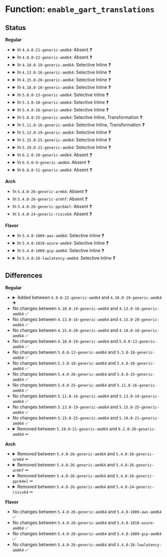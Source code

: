 # Function: <code>enable_gart_translations</code>

## Status
<b>Regular</b>
<ul>
<li>
<details>
<summary>In <code>4.4.0-21-generic-amd64</code>: Absent ❓</summary>

```json
{
  "name": "enable_gart_translations",
  "collision_type": "Unique Static",
  "inline_type": "Selective",
  "funcs": [
    {
      "addr": 18446744071579266192,
      "name": "enable_gart_translations",
      "external": false,
      "loc": "arch/x86/kernel/amd_gart_64.c:568",
      "file": "arch/x86/kernel/amd_gart_64.c",
      "inline": "not declared, inlined",
      "caller_inline": [
        "arch/x86/kernel/amd_gart_64.c:gart_resume",
        "arch/x86/kernel/amd_gart_64.c:gart_iommu_init"
      ],
      "caller_func": [
        "arch/x86/kernel/amd_gart_64.c:gart_resume",
        "arch/x86/kernel/amd_gart_64.c:gart_iommu_init"
      ]
    }
  ],
  "symbols": [
    {
      "addr": 18446744071579266192,
      "name": "enable_gart_translations.part.11",
      "section": ".text",
      "bind": "STB_LOCAL",
      "size": 251
    }
  ]
}
```
</details>
</li>
<li>
<details>
<summary>In <code>4.8.0-22-generic-amd64</code>: Absent ❓</summary>

```json
{
  "name": "enable_gart_translations",
  "collision_type": "Unique Static",
  "inline_type": "Selective",
  "funcs": [
    {
      "addr": 18446744071595220372,
      "name": "enable_gart_translations",
      "external": false,
      "loc": "arch/x86/kernel/amd_gart_64.c:567",
      "file": "arch/x86/kernel/amd_gart_64.c",
      "inline": "not declared, inlined",
      "caller_inline": [
        "arch/x86/kernel/amd_gart_64.c:gart_iommu_init",
        "arch/x86/kernel/amd_gart_64.c:gart_resume"
      ],
      "caller_func": [
        "arch/x86/kernel/amd_gart_64.c:gart_iommu_init",
        "arch/x86/kernel/amd_gart_64.c:gart_resume"
      ]
    }
  ],
  "symbols": [
    {
      "addr": 18446744071579265568,
      "name": "enable_gart_translations.part.11",
      "section": ".text",
      "bind": "STB_LOCAL",
      "size": 266
    }
  ]
}
```
</details>
</li>
<li>
<details>
<summary>In <code>4.10.0-19-generic-amd64</code>: Selective Inline ❓</summary>

```c
void enable_gart_translations()
```

```json
{
  "name": "enable_gart_translations",
  "collision_type": "Unique Static",
  "inline_type": "Selective",
  "funcs": [
    {
      "addr": 18446744071579281056,
      "name": "enable_gart_translations",
      "external": false,
      "loc": "arch/x86/kernel/amd_gart_64.c:567",
      "file": "arch/x86/kernel/amd_gart_64.c",
      "inline": "not declared, inlined",
      "caller_inline": [],
      "caller_func": [
        "arch/x86/kernel/amd_gart_64.c:gart_iommu_init",
        "arch/x86/kernel/amd_gart_64.c:gart_resume"
      ]
    }
  ],
  "symbols": [
    {
      "addr": 18446744071579281056,
      "name": "enable_gart_translations",
      "section": ".text",
      "bind": "STB_LOCAL",
      "size": 256
    }
  ]
}
```
</details>
</li>
<li>
<details>
<summary>In <code>4.13.0-16-generic-amd64</code>: Selective Inline ❓</summary>

```c
void enable_gart_translations()
```

```json
{
  "name": "enable_gart_translations",
  "collision_type": "Unique Static",
  "inline_type": "Selective",
  "funcs": [
    {
      "addr": 18446744071579277728,
      "name": "enable_gart_translations",
      "external": false,
      "loc": "arch/x86/kernel/amd_gart_64.c:568",
      "file": "arch/x86/kernel/amd_gart_64.c",
      "inline": "not declared, inlined",
      "caller_inline": [],
      "caller_func": [
        "arch/x86/kernel/amd_gart_64.c:gart_iommu_init",
        "arch/x86/kernel/amd_gart_64.c:gart_resume"
      ]
    }
  ],
  "symbols": [
    {
      "addr": 18446744071579277728,
      "name": "enable_gart_translations",
      "section": ".text",
      "bind": "STB_LOCAL",
      "size": 230
    }
  ]
}
```
</details>
</li>
<li>
<details>
<summary>In <code>4.15.0-20-generic-amd64</code>: Selective Inline ❓</summary>

```c
void enable_gart_translations()
```

```json
{
  "name": "enable_gart_translations",
  "collision_type": "Unique Static",
  "inline_type": "Selective",
  "funcs": [
    {
      "addr": 18446744071579296336,
      "name": "enable_gart_translations",
      "external": false,
      "loc": "arch/x86/kernel/amd_gart_64.c:568",
      "file": "arch/x86/kernel/amd_gart_64.c",
      "inline": "not declared, inlined",
      "caller_inline": [],
      "caller_func": [
        "arch/x86/kernel/amd_gart_64.c:gart_iommu_init",
        "arch/x86/kernel/amd_gart_64.c:gart_resume"
      ]
    }
  ],
  "symbols": [
    {
      "addr": 18446744071579296336,
      "name": "enable_gart_translations",
      "section": ".text",
      "bind": "STB_LOCAL",
      "size": 230
    }
  ]
}
```
</details>
</li>
<li>
<details>
<summary>In <code>4.18.0-10-generic-amd64</code>: Selective Inline ❓</summary>

```c
void enable_gart_translations()
```

```json
{
  "name": "enable_gart_translations",
  "collision_type": "Unique Static",
  "inline_type": "Selective",
  "funcs": [
    {
      "addr": 18446744071579309781,
      "name": "enable_gart_translations",
      "external": false,
      "loc": "arch/x86/kernel/amd_gart_64.c:560",
      "file": "arch/x86/kernel/amd_gart_64.c",
      "inline": "not declared, inlined",
      "caller_inline": [],
      "caller_func": [
        "arch/x86/kernel/amd_gart_64.c:gart_iommu_init",
        "arch/x86/kernel/amd_gart_64.c:gart_resume"
      ]
    }
  ],
  "symbols": [
    {
      "addr": 18446744071579309781,
      "name": "enable_gart_translations",
      "section": ".text",
      "bind": "STB_LOCAL",
      "size": 225
    }
  ]
}
```
</details>
</li>
<li>
<details>
<summary>In <code>5.0.0-13-generic-amd64</code>: Selective Inline ❓</summary>

```c
void enable_gart_translations()
```

```json
{
  "name": "enable_gart_translations",
  "collision_type": "Unique Static",
  "inline_type": "Selective",
  "funcs": [
    {
      "addr": 18446744071579334397,
      "name": "enable_gart_translations",
      "external": false,
      "loc": "arch/x86/kernel/amd_gart_64.c:548",
      "file": "arch/x86/kernel/amd_gart_64.c",
      "inline": "not declared, inlined",
      "caller_inline": [],
      "caller_func": [
        "arch/x86/kernel/amd_gart_64.c:gart_iommu_init",
        "arch/x86/kernel/amd_gart_64.c:gart_resume"
      ]
    }
  ],
  "symbols": [
    {
      "addr": 18446744071579334397,
      "name": "enable_gart_translations",
      "section": ".text",
      "bind": "STB_LOCAL",
      "size": 225
    }
  ]
}
```
</details>
</li>
<li>
<details>
<summary>In <code>5.3.0-18-generic-amd64</code>: Selective Inline ❓</summary>

```c
void enable_gart_translations()
```

```json
{
  "name": "enable_gart_translations",
  "collision_type": "Unique Static",
  "inline_type": "Selective",
  "funcs": [
    {
      "addr": 18446744071579349534,
      "name": "enable_gart_translations",
      "external": false,
      "loc": "arch/x86/kernel/amd_gart_64.c:542",
      "file": "arch/x86/kernel/amd_gart_64.c",
      "inline": "not declared, inlined",
      "caller_inline": [],
      "caller_func": [
        "arch/x86/kernel/amd_gart_64.c:gart_iommu_init",
        "arch/x86/kernel/amd_gart_64.c:gart_resume"
      ]
    }
  ],
  "symbols": [
    {
      "addr": 18446744071579349534,
      "name": "enable_gart_translations",
      "section": ".text",
      "bind": "STB_LOCAL",
      "size": 218
    }
  ]
}
```
</details>
</li>
<li>
<details>
<summary>In <code>5.4.0-26-generic-amd64</code>: Selective Inline ❓</summary>

```c
void enable_gart_translations()
```

```json
{
  "name": "enable_gart_translations",
  "collision_type": "Unique Static",
  "inline_type": "Selective",
  "funcs": [
    {
      "addr": 18446744071579353870,
      "name": "enable_gart_translations",
      "external": false,
      "loc": "arch/x86/kernel/amd_gart_64.c:542",
      "file": "arch/x86/kernel/amd_gart_64.c",
      "inline": "not declared, inlined",
      "caller_inline": [],
      "caller_func": [
        "arch/x86/kernel/amd_gart_64.c:gart_iommu_init",
        "arch/x86/kernel/amd_gart_64.c:gart_resume"
      ]
    }
  ],
  "symbols": [
    {
      "addr": 18446744071579353870,
      "name": "enable_gart_translations",
      "section": ".text",
      "bind": "STB_LOCAL",
      "size": 218
    }
  ]
}
```
</details>
</li>
<li>
<details>
<summary>In <code>5.8.0-25-generic-amd64</code>: Selective Inline, Transformation ❓</summary>

```c
void enable_gart_translations()
```

```json
{
  "name": "enable_gart_translations",
  "collision_type": "Unique Static",
  "inline_type": "Selective",
  "funcs": [
    {
      "addr": 18446744071579384062,
      "name": "enable_gart_translations",
      "external": false,
      "loc": "arch/x86/kernel/amd_gart_64.c:540",
      "file": "arch/x86/kernel/amd_gart_64.c",
      "inline": "not declared, inlined",
      "caller_inline": [],
      "caller_func": [
        "arch/x86/kernel/amd_gart_64.c:gart_iommu_init",
        "arch/x86/kernel/amd_gart_64.c:gart_resume"
      ]
    }
  ],
  "symbols": [
    {
      "addr": 18446744071579384062,
      "name": "enable_gart_translations.part.0",
      "section": ".text",
      "bind": "STB_LOCAL",
      "size": 200
    },
    {
      "addr": 18446744071579384262,
      "name": "enable_gart_translations",
      "section": ".text",
      "bind": "STB_LOCAL",
      "size": 30
    }
  ]
}
```
</details>
</li>
<li>
<details>
<summary>In <code>5.11.0-16-generic-amd64</code>: Selective Inline, Transformation ❓</summary>

```c
void enable_gart_translations()
```

```json
{
  "name": "enable_gart_translations",
  "collision_type": "Unique Static",
  "inline_type": "Selective",
  "funcs": [
    {
      "addr": 18446744071591265450,
      "name": "enable_gart_translations",
      "external": false,
      "loc": "arch/x86/kernel/amd_gart_64.c:540",
      "file": "arch/x86/kernel/amd_gart_64.c",
      "inline": "not declared, inlined",
      "caller_inline": [],
      "caller_func": [
        "arch/x86/kernel/amd_gart_64.c:gart_iommu_init",
        "arch/x86/kernel/amd_gart_64.c:gart_resume"
      ]
    }
  ],
  "symbols": [
    {
      "addr": 18446744071591265450,
      "name": "enable_gart_translations.part.0",
      "section": ".text",
      "bind": "STB_LOCAL",
      "size": 200
    },
    {
      "addr": 18446744071591265650,
      "name": "enable_gart_translations",
      "section": ".text",
      "bind": "STB_LOCAL",
      "size": 30
    }
  ]
}
```
</details>
</li>
<li>
<details>
<summary>In <code>5.13.0-19-generic-amd64</code>: Selective Inline ❓</summary>

```c
void enable_gart_translations()
```

```json
{
  "name": "enable_gart_translations",
  "collision_type": "Unique Static",
  "inline_type": "Selective",
  "funcs": [
    {
      "addr": 18446744071591207759,
      "name": "enable_gart_translations",
      "external": false,
      "loc": "arch/x86/kernel/amd_gart_64.c:540",
      "file": "arch/x86/kernel/amd_gart_64.c",
      "inline": "not declared, inlined",
      "caller_inline": [],
      "caller_func": [
        "arch/x86/kernel/amd_gart_64.c:gart_iommu_init",
        "arch/x86/kernel/amd_gart_64.c:gart_resume"
      ]
    }
  ],
  "symbols": [
    {
      "addr": 18446744071591207759,
      "name": "enable_gart_translations",
      "section": ".text",
      "bind": "STB_LOCAL",
      "size": 218
    }
  ]
}
```
</details>
</li>
<li>
<details>
<summary>In <code>5.15.0-25-generic-amd64</code>: Selective Inline ❓</summary>

```c
void enable_gart_translations()
```

```json
{
  "name": "enable_gart_translations",
  "collision_type": "Unique Static",
  "inline_type": "Selective",
  "funcs": [
    {
      "addr": 18446744071592081318,
      "name": "enable_gart_translations",
      "external": false,
      "loc": "arch/x86/kernel/amd_gart_64.c:540",
      "file": "arch/x86/kernel/amd_gart_64.c",
      "inline": "not declared, inlined",
      "caller_inline": [],
      "caller_func": [
        "arch/x86/kernel/amd_gart_64.c:gart_iommu_init",
        "arch/x86/kernel/amd_gart_64.c:gart_resume"
      ]
    }
  ],
  "symbols": [
    {
      "addr": 18446744071592081318,
      "name": "enable_gart_translations",
      "section": ".text",
      "bind": "STB_LOCAL",
      "size": 218
    }
  ]
}
```
</details>
</li>
<li>
<details>
<summary>In <code>5.19.0-21-generic-amd64</code>: Selective Inline ❓</summary>

```c
void enable_gart_translations()
```

```json
{
  "name": "enable_gart_translations",
  "collision_type": "Unique Static",
  "inline_type": "Selective",
  "funcs": [
    {
      "addr": 18446744071593848776,
      "name": "enable_gart_translations",
      "external": false,
      "loc": "arch/x86/kernel/amd_gart_64.c:538",
      "file": "arch/x86/kernel/amd_gart_64.c",
      "inline": "not declared, inlined",
      "caller_inline": [],
      "caller_func": [
        "arch/x86/kernel/amd_gart_64.c:gart_iommu_init",
        "arch/x86/kernel/amd_gart_64.c:gart_resume"
      ]
    }
  ],
  "symbols": [
    {
      "addr": 18446744071593848776,
      "name": "enable_gart_translations",
      "section": ".text",
      "bind": "STB_LOCAL",
      "size": 240
    }
  ]
}
```
</details>
</li>
<li>
<details>
<summary>In <code>6.2.0-20-generic-amd64</code>: Absent ❓</summary>

```json
{
  "name": "enable_gart_translations",
  "collision_type": "Unique Static",
  "inline_type": "Selective",
  "funcs": [
    {
      "addr": 18446744071627706993,
      "name": "enable_gart_translations",
      "external": false,
      "loc": "arch/x86/kernel/amd_gart_64.c:538",
      "file": "arch/x86/kernel/amd_gart_64.c",
      "inline": "not declared, inlined",
      "caller_inline": [
        "arch/x86/kernel/amd_gart_64.c:gart_iommu_init",
        "arch/x86/kernel/amd_gart_64.c:gart_resume"
      ],
      "caller_func": [
        "arch/x86/kernel/amd_gart_64.c:gart_iommu_init",
        "arch/x86/kernel/amd_gart_64.c:gart_resume"
      ]
    }
  ],
  "symbols": [
    {
      "addr": 18446744071579629472,
      "name": "enable_gart_translations.part.0",
      "section": ".text",
      "bind": "STB_LOCAL",
      "size": 231
    }
  ]
}
```
</details>
</li>
<li>
<details>
<summary>In <code>6.5.0-9-generic-amd64</code>: Absent ❓</summary>

```json
{
  "name": "enable_gart_translations",
  "collision_type": "Unique Static",
  "inline_type": "Selective",
  "funcs": [
    {
      "addr": 18446744071619464337,
      "name": "enable_gart_translations",
      "external": false,
      "loc": "arch/x86/kernel/amd_gart_64.c:538",
      "file": "arch/x86/kernel/amd_gart_64.c",
      "inline": "not declared, inlined",
      "caller_inline": [
        "arch/x86/kernel/amd_gart_64.c:gart_iommu_init",
        "arch/x86/kernel/amd_gart_64.c:gart_resume"
      ],
      "caller_func": [
        "arch/x86/kernel/amd_gart_64.c:gart_iommu_init",
        "arch/x86/kernel/amd_gart_64.c:gart_resume"
      ]
    }
  ],
  "symbols": [
    {
      "addr": 18446744071579643520,
      "name": "enable_gart_translations.part.0",
      "section": ".text",
      "bind": "STB_LOCAL",
      "size": 231
    }
  ]
}
```
</details>
</li>
<li>
<details>
<summary>In <code>6.8.0-31-generic-amd64</code>: Absent ❓</summary>

```json
{
  "name": "enable_gart_translations",
  "collision_type": "Unique Static",
  "inline_type": "Selective",
  "funcs": [
    {
      "addr": 18446744071621760849,
      "name": "enable_gart_translations",
      "external": false,
      "loc": "arch/x86/kernel/amd_gart_64.c:538",
      "file": "arch/x86/kernel/amd_gart_64.c",
      "inline": "not declared, inlined",
      "caller_inline": [
        "arch/x86/kernel/amd_gart_64.c:gart_iommu_init",
        "arch/x86/kernel/amd_gart_64.c:gart_resume"
      ],
      "caller_func": [
        "arch/x86/kernel/amd_gart_64.c:gart_iommu_init",
        "arch/x86/kernel/amd_gart_64.c:gart_resume"
      ]
    }
  ],
  "symbols": [
    {
      "addr": 18446744071579677376,
      "name": "enable_gart_translations.part.0",
      "section": ".text",
      "bind": "STB_LOCAL",
      "size": 231
    }
  ]
}
```
</details>
</li>
</ul>
<b>Arch</b>
<ul>
<li>
In <code>5.4.0-26-generic-arm64</code>: Absent ❓
</li>
<li>
In <code>5.4.0-26-generic-armhf</code>: Absent ❓
</li>
<li>
In <code>5.4.0-26-generic-ppc64el</code>: Absent ❓
</li>
<li>
In <code>5.4.0-24-generic-riscv64</code>: Absent ❓
</li>
</ul>
<b>Flavor</b>
<ul>
<li>
<details>
<summary>In <code>5.4.0-1009-aws-amd64</code>: Selective Inline ❓</summary>

```c
void enable_gart_translations()
```

```json
{
  "name": "enable_gart_translations",
  "collision_type": "Unique Static",
  "inline_type": "Selective",
  "funcs": [
    {
      "addr": 18446744071579349774,
      "name": "enable_gart_translations",
      "external": false,
      "loc": "arch/x86/kernel/amd_gart_64.c:542",
      "file": "arch/x86/kernel/amd_gart_64.c",
      "inline": "not declared, inlined",
      "caller_inline": [],
      "caller_func": [
        "arch/x86/kernel/amd_gart_64.c:gart_iommu_init",
        "arch/x86/kernel/amd_gart_64.c:gart_resume"
      ]
    }
  ],
  "symbols": [
    {
      "addr": 18446744071579349774,
      "name": "enable_gart_translations",
      "section": ".text",
      "bind": "STB_LOCAL",
      "size": 218
    }
  ]
}
```
</details>
</li>
<li>
<details>
<summary>In <code>5.4.0-1010-azure-amd64</code>: Selective Inline ❓</summary>

```c
void enable_gart_translations()
```

```json
{
  "name": "enable_gart_translations",
  "collision_type": "Unique Static",
  "inline_type": "Selective",
  "funcs": [
    {
      "addr": 18446744071579281982,
      "name": "enable_gart_translations",
      "external": false,
      "loc": "arch/x86/kernel/amd_gart_64.c:542",
      "file": "arch/x86/kernel/amd_gart_64.c",
      "inline": "not declared, inlined",
      "caller_inline": [],
      "caller_func": [
        "arch/x86/kernel/amd_gart_64.c:gart_iommu_init",
        "arch/x86/kernel/amd_gart_64.c:gart_resume"
      ]
    }
  ],
  "symbols": [
    {
      "addr": 18446744071579281982,
      "name": "enable_gart_translations",
      "section": ".text",
      "bind": "STB_LOCAL",
      "size": 218
    }
  ]
}
```
</details>
</li>
<li>
<details>
<summary>In <code>5.4.0-1009-gcp-amd64</code>: Selective Inline ❓</summary>

```c
void enable_gart_translations()
```

```json
{
  "name": "enable_gart_translations",
  "collision_type": "Unique Static",
  "inline_type": "Selective",
  "funcs": [
    {
      "addr": 18446744071579349694,
      "name": "enable_gart_translations",
      "external": false,
      "loc": "arch/x86/kernel/amd_gart_64.c:542",
      "file": "arch/x86/kernel/amd_gart_64.c",
      "inline": "not declared, inlined",
      "caller_inline": [],
      "caller_func": [
        "arch/x86/kernel/amd_gart_64.c:gart_iommu_init",
        "arch/x86/kernel/amd_gart_64.c:gart_resume"
      ]
    }
  ],
  "symbols": [
    {
      "addr": 18446744071579349694,
      "name": "enable_gart_translations",
      "section": ".text",
      "bind": "STB_LOCAL",
      "size": 218
    }
  ]
}
```
</details>
</li>
<li>
<details>
<summary>In <code>5.4.0-26-lowlatency-amd64</code>: Selective Inline ❓</summary>

```c
void enable_gart_translations()
```

```json
{
  "name": "enable_gart_translations",
  "collision_type": "Unique Static",
  "inline_type": "Selective",
  "funcs": [
    {
      "addr": 18446744071579358142,
      "name": "enable_gart_translations",
      "external": false,
      "loc": "arch/x86/kernel/amd_gart_64.c:542",
      "file": "arch/x86/kernel/amd_gart_64.c",
      "inline": "not declared, inlined",
      "caller_inline": [],
      "caller_func": [
        "arch/x86/kernel/amd_gart_64.c:gart_iommu_init",
        "arch/x86/kernel/amd_gart_64.c:gart_resume"
      ]
    }
  ],
  "symbols": [
    {
      "addr": 18446744071579358142,
      "name": "enable_gart_translations",
      "section": ".text",
      "bind": "STB_LOCAL",
      "size": 218
    }
  ]
}
```
</details>
</li>
</ul>

## Differences
<b>Regular</b>
<ul>
<li>
<details>
<summary>Added between <code>4.8.0-22-generic-amd64</code> and <code>4.10.0-19-generic-amd64</code> ➕</summary>

```c
void enable_gart_translations()
```
</details>
</li>
<li>
No changes between <code>4.10.0-19-generic-amd64</code> and <code>4.13.0-16-generic-amd64</code> ✅
</li>
<li>
No changes between <code>4.13.0-16-generic-amd64</code> and <code>4.15.0-20-generic-amd64</code> ✅
</li>
<li>
No changes between <code>4.15.0-20-generic-amd64</code> and <code>4.18.0-10-generic-amd64</code> ✅
</li>
<li>
No changes between <code>4.18.0-10-generic-amd64</code> and <code>5.0.0-13-generic-amd64</code> ✅
</li>
<li>
No changes between <code>5.0.0-13-generic-amd64</code> and <code>5.3.0-18-generic-amd64</code> ✅
</li>
<li>
No changes between <code>5.3.0-18-generic-amd64</code> and <code>5.4.0-26-generic-amd64</code> ✅
</li>
<li>
No changes between <code>5.4.0-26-generic-amd64</code> and <code>5.8.0-25-generic-amd64</code> ✅
</li>
<li>
No changes between <code>5.8.0-25-generic-amd64</code> and <code>5.11.0-16-generic-amd64</code> ✅
</li>
<li>
No changes between <code>5.11.0-16-generic-amd64</code> and <code>5.13.0-19-generic-amd64</code> ✅
</li>
<li>
No changes between <code>5.13.0-19-generic-amd64</code> and <code>5.15.0-25-generic-amd64</code> ✅
</li>
<li>
No changes between <code>5.15.0-25-generic-amd64</code> and <code>5.19.0-21-generic-amd64</code> ✅
</li>
<li>
<details>
<summary>Removed between <code>5.19.0-21-generic-amd64</code> and <code>6.2.0-20-generic-amd64</code> ➖</summary>

```c
void enable_gart_translations()
```
</details>
</li>
</ul>
<b>Arch</b>
<ul>
<li>
<details>
<summary>Removed between <code>5.4.0-26-generic-amd64</code> and <code>5.4.0-26-generic-arm64</code> ➖</summary>

```c
void enable_gart_translations()
```
</details>
</li>
<li>
<details>
<summary>Removed between <code>5.4.0-26-generic-amd64</code> and <code>5.4.0-26-generic-armhf</code> ➖</summary>

```c
void enable_gart_translations()
```
</details>
</li>
<li>
<details>
<summary>Removed between <code>5.4.0-26-generic-amd64</code> and <code>5.4.0-26-generic-ppc64el</code> ➖</summary>

```c
void enable_gart_translations()
```
</details>
</li>
<li>
<details>
<summary>Removed between <code>5.4.0-26-generic-amd64</code> and <code>5.4.0-24-generic-riscv64</code> ➖</summary>

```c
void enable_gart_translations()
```
</details>
</li>
</ul>
<b>Flavor</b>
<ul>
<li>
No changes between <code>5.4.0-26-generic-amd64</code> and <code>5.4.0-1009-aws-amd64</code> ✅
</li>
<li>
No changes between <code>5.4.0-26-generic-amd64</code> and <code>5.4.0-1010-azure-amd64</code> ✅
</li>
<li>
No changes between <code>5.4.0-26-generic-amd64</code> and <code>5.4.0-1009-gcp-amd64</code> ✅
</li>
<li>
No changes between <code>5.4.0-26-generic-amd64</code> and <code>5.4.0-26-lowlatency-amd64</code> ✅
</li>
</ul>
